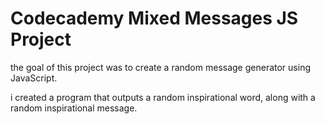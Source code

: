# Codecademy Mixed Messages JS Project

the goal of this project was to create a random message generator using JavaScript.

i created a program that outputs a random inspirational word, along with a random inspirational message.